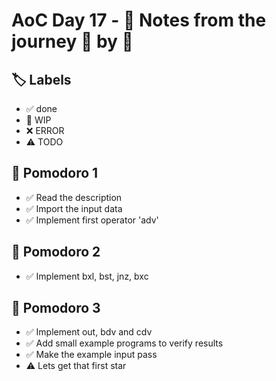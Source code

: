 # AoC Day 17 - 📝 Notes from the journey 🍅 by 🍅

## 🏷️ Labels

- ✅ done
- 🚧 WIP
- ❌ ERROR
- ⚠️ TODO

## 🍅 Pomodoro 1
- ✅ Read the description
- ✅ Import the input data
- ✅ Implement first operator 'adv'

## 🍅 Pomodoro 2
- ✅ Implement bxl, bst, jnz, bxc

## 🍅 Pomodoro 3
- ✅ Implement out, bdv and cdv
- ✅ Add small example programs to verify results
- ✅ Make the example input pass
- ⚠️ Lets get that first star
